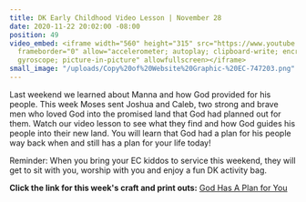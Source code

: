 ```yaml
---
title: DK Early Childhood Video Lesson | November 28
date: 2020-11-22 20:02:00 -08:00
position: 49
video_embed: <iframe width="560" height="315" src="https://www.youtube.com/embed/yNK2RUTwc-Q"
  frameborder="0" allow="accelerometer; autoplay; clipboard-write; encrypted-media;
  gyroscope; picture-in-picture" allowfullscreen></iframe>
small_image: "/uploads/Copy%20of%20Website%20Graphic-%20EC-747203.png"
---
```


Last weekend we learned about Manna and how God provided for his people. This week Moses sent Joshua and Caleb, two strong and brave men who loved God into the promised land that God had planned out for them. Watch our video lesson to see what they find and how God guides his people into their new land. You will learn that God had a plan for his people way back when and still has a plan for your life today!

Reminder: When you bring your EC kiddos to service this weekend, they will get to sit with you, worship with you and enjoy a fun DK activity bag.

**Click the link for this week's craft and print outs:**
[God Has A Plan for You](https://drive.google.com/file/d/1aTx0z8gp9Tnn2jBeoPE1fLiDeTzZgrdx/view?usp=sharing)